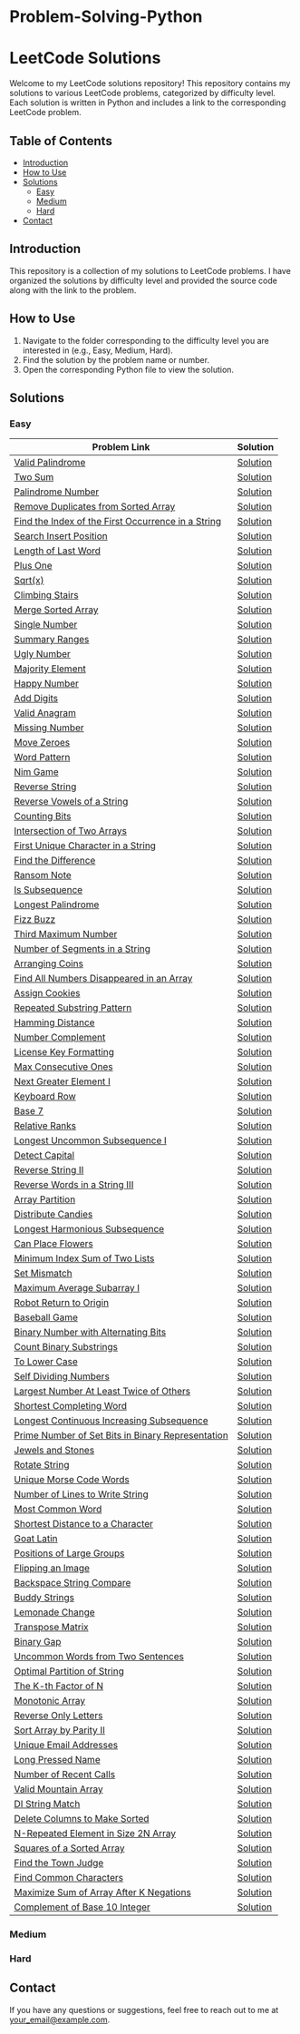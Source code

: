 # Problem-Solving-Python

# LeetCode Solutions

Welcome to my LeetCode solutions repository! This repository contains my solutions to various LeetCode problems, categorized by difficulty level. Each solution is written in Python and includes a link to the corresponding LeetCode problem.

## Table of Contents

- [Introduction](#introduction)
- [How to Use](#how-to-use)
- [Solutions](#solutions)
  - [Easy](#easy)
  - [Medium](#medium)
  - [Hard](#hard)
- [Contact](#contact)

## Introduction

This repository is a collection of my solutions to LeetCode problems. I have organized the solutions by difficulty level and provided the source code along with the link to the problem.

## How to Use

1. Navigate to the folder corresponding to the difficulty level you are interested in (e.g., Easy, Medium, Hard).
2. Find the solution by the problem name or number.
3. Open the corresponding Python file to view the solution.

## Solutions

### Easy

| Problem Link | Solution |
| ------------ | -------- |
| [Valid Palindrome](https://leetcode.com/problems/valid-palindrome/description/) | [Solution](solutions/easy/valid_palindrome.py) |
| [Two Sum](https://leetcode.com/problems/two-sum/description/) | [Solution](solutions/easy/two_sum.py) |
| [Palindrome Number](https://leetcode.com/problems/palindrome-number/description/) | [Solution](solutions/easy/palindrome_number.py) |
| [Remove Duplicates from Sorted Array](https://leetcode.com/problems/remove-duplicates-from-sorted-array/description/) | [Solution](solutions/easy/remove_duplicates_sorted_array.py) |
| [Find the Index of the First Occurrence in a String](https://leetcode.com/problems/find-the-index-of-the-first-occurrence-in-a-string/description/) | [Solution](solutions/easy/find_index_first_occurrence.py) |
| [Search Insert Position](https://leetcode.com/problems/search-insert-position/description/) | [Solution](solutions/easy/search_insert_position.py) |
| [Length of Last Word](https://leetcode.com/problems/length-of-last-word/description/) | [Solution](solutions/easy/length_of_last_word.py) |
| [Plus One](https://leetcode.com/problems/plus-one/description/) | [Solution](solutions/easy/plus_one.py) |
| [Sqrt(x)](https://leetcode.com/problems/sqrtx/description/) | [Solution](solutions/easy/sqrtx.py) |
| [Climbing Stairs](https://leetcode.com/problems/climbing-stairs/) | [Solution](solutions/easy/climbing_stairs.py) |
| [Merge Sorted Array](https://leetcode.com/problems/merge-sorted-array/description/) | [Solution](solutions/easy/merge_sorted_array.py) |
| [Single Number](https://leetcode.com/problems/single-number/) | [Solution](solutions/easy/single_number.py) |
| [Summary Ranges](https://leetcode.com/problems/summary-ranges/description/) | [Solution](solutions/easy/summary_ranges.py) |
| [Ugly Number](https://leetcode.com/problems/ugly-number/) | [Solution](solutions/easy/ugly_number.py) |
| [Majority Element](https://leetcode.com/problems/majority-element/description/) | [Solution](solutions/easy/majority_element.py) |
| [Happy Number](https://leetcode.com/problems/happy-number/description/) | [Solution](solutions/easy/happy_number.py) |
| [Add Digits](https://leetcode.com/problems/add-digits/description/) | [Solution](solutions/easy/add_digits.py) |
| [Valid Anagram](https://leetcode.com/problems/valid-anagram/description/) | [Solution](solutions/easy/valid_anagram.py) |
| [Missing Number](https://leetcode.com/problems/missing-number/description/) | [Solution](solutions/easy/missing_number.py) |
| [Move Zeroes](https://leetcode.com/problems/move-zeroes/description/) | [Solution](solutions/easy/move_zeroes.py) |
| [Word Pattern](https://leetcode.com/problems/word-pattern/description/) | [Solution](solutions/easy/word_pattern.py) |
| [Nim Game](https://leetcode.com/problems/nim-game/description/) | [Solution](solutions/easy/nim_game.py) |
| [Reverse String](https://leetcode.com/problems/reverse-string/description/) | [Solution](solutions/easy/reverse_string.py) |
| [Reverse Vowels of a String](https://leetcode.com/problems/reverse-vowels-of-a-string/description/) | [Solution](solutions/easy/reverse_vowels_of_a_string.py) |
| [Counting Bits](https://leetcode.com/problems/counting-bits/description/) | [Solution](solutions/easy/counting_bits.py) |
| [Intersection of Two Arrays](https://leetcode.com/problems/intersection-of-two-arrays/description/) | [Solution](solutions/easy/intersection_of_two_arrays.py) |
| [First Unique Character in a String](https://leetcode.com/problems/first-unique-character-in-a-string/) | [Solution](solutions/easy/first_unique_character_in_a_string.py) |
| [Find the Difference](https://leetcode.com/problems/find-the-difference/description/) | [Solution](solutions/easy/find_the_difference.py) |
| [Ransom Note](https://leetcode.com/problems/ransom-note/description/) | [Solution](solutions/easy/ransom_note.py) |
| [Is Subsequence](https://leetcode.com/problems/is-subsequence/description/) | [Solution](solutions/easy/is_subsequence.py) | Easy |
| [Longest Palindrome](https://leetcode.com/problems/longest-palindrome/description/) | [Solution](solutions/easy/longest_palindrome.py) | Easy |
| [Fizz Buzz](https://leetcode.com/problems/fizz-buzz/) | [Solution](solutions/easy/fizz_buzz.py) | Easy |
| [Third Maximum Number](https://leetcode.com/problems/third-maximum-number/description/) | [Solution](solutions/easy/third_maximum_number.py) | Easy |
| [Number of Segments in a String](https://leetcode.com/problems/number-of-segments-in-a-string/description/) | [Solution](solutions/easy/number_of_segments_in_a_string.py) | Easy |
| [Arranging Coins](https://leetcode.com/problems/arranging-coins/description/) | [Solution](solutions/easy/arranging_coins.py) | Easy |
| [Find All Numbers Disappeared in an Array](https://leetcode.com/problems/find-all-numbers-disappeared-in-an-array/) | [Solution](solutions/easy/find_all_numbers_disappeared_in_an_array.py) | Easy |
| [Assign Cookies](https://leetcode.com/problems/assign-cookies/description/) | [Solution](solutions/easy/assign_cookies.py) | Easy |
| [Repeated Substring Pattern](https://leetcode.com/problems/repeated-substring-pattern/description/) | [Solution](solutions/easy/repeated_substring_pattern.py) | Easy |
| [Hamming Distance](https://leetcode.com/problems/hamming-distance/description/) | [Solution](solutions/easy/hamming_distance.py) | Easy |
| [Number Complement](https://leetcode.com/problems/number-complement/description/) | [Solution](solutions/easy/number_complement.py) | Easy |
| [License Key Formatting](https://leetcode.com/problems/license-key-formatting/description/) | [Solution](solutions/easy/license_key_formatting.py) | Easy |
| [Max Consecutive Ones](https://leetcode.com/problems/max-consecutive-ones/description/) | [Solution](solutions/easy/max_consecutive_ones.py) | Easy |
| [Next Greater Element I](https://leetcode.com/problems/next-greater-element-i/description/) | [Solution](solutions/easy/next_greater_element_i.py) | Easy |
| [Keyboard Row](https://leetcode.com/problems/keyboard-row/description/) | [Solution](solutions/easy/keyboard_row.py) | Easy |
| [Base 7](https://leetcode.com/problems/base-7/) | [Solution](solutions/easy/base_7.py) | Easy |
| [Relative Ranks](https://leetcode.com/problems/relative-ranks/) | [Solution](solutions/easy/relative_ranks.py) | Easy |
| [Longest Uncommon Subsequence I](https://leetcode.com/problems/longest-uncommon-subsequence-i/description/) | [Solution](solutions/easy/longest_uncommon_subsequence_i.py) | Easy |
| [Detect Capital](https://leetcode.com/problems/detect-capital/description/) | [Solution](solutions/easy/detect_capital.py) | Easy |
| [Reverse String II](https://leetcode.com/problems/reverse-string-ii/description/) | [Solution](solutions/easy/reverse_string_ii.py) | Easy |---
| [Reverse Words in a String III](https://leetcode.com/problems/reverse-words-in-a-string-iii/description/) | [Solution](solutions/easy/reverse_words_in_a_string_iii.py) | Easy |
| [Array Partition](https://leetcode.com/problems/array-partition/description/) | [Solution](solutions/easy/array_partition.py) | Easy |
| [Distribute Candies](https://leetcode.com/problems/distribute-candies/description/) | [Solution](solutions/easy/distribute_candies.py) | Easy |
| [Longest Harmonious Subsequence](https://leetcode.com/problems/longest-harmonious-subsequence/description/) | [Solution](solutions/easy/longest_harmonious_subsequence.py) | Easy |
| [Can Place Flowers](https://leetcode.com/problems/can-place-flowers/description/) | [Solution](solutions/easy/can_place_flowers.py) | Easy |
| [Minimum Index Sum of Two Lists](https://leetcode.com/problems/minimum-index-sum-of-two-lists/description/) | [Solution](solutions/easy/minimum_index_sum_of_two_lists.py) | Easy |
| [Set Mismatch](https://leetcode.com/problems/set-mismatch/description/) | [Solution](solutions/easy/set_mismatch.py) | Easy |
| [Maximum Average Subarray I](https://leetcode.com/problems/maximum-average-subarray-i/description/) | [Solution](solutions/easy/maximum_average_subarray_i.py) | Easy |
| [Robot Return to Origin](https://leetcode.com/problems/robot-return-to-origin/description/) | [Solution](solutions/easy/robot_return_to_origin.py) | Easy |
| [Baseball Game](https://leetcode.com/problems/baseball-game/description/) | [Solution](solutions/easy/baseball_game.py) | Easy |
| [Binary Number with Alternating Bits](https://leetcode.com/problems/binary-number-with-alternating-bits/description/) | [Solution](solutions/easy/binary_number_with_alternating_bits.py) | Easy |
| [Count Binary Substrings](https://leetcode.com/problems/count-binary-substrings/description/) | [Solution](solutions/easy/count_binary_substrings.py) | Easy |
| [To Lower Case](https://leetcode.com/problems/to-lower-case/description/) | [Solution](solutions/easy/to_lower_case.py) | Easy |
| [Self Dividing Numbers](https://leetcode.com/problems/self-dividing-numbers/description/) | [Solution](solutions/easy/self_dividing_numbers.py) | Easy |
| [Largest Number At Least Twice of Others](https://leetcode.com/problems/largest-number-at-least-twice-of-others/description/) | [Solution](solutions/easy/largest_number_at_least_twice_of_others.py) | Easy |
| [Shortest Completing Word](https://leetcode.com/problems/shortest-completing-word/description/) | [Solution](solutions/easy/shortest_completing_word.py) | Easy |
| [Longest Continuous Increasing Subsequence](https://leetcode.com/problems/longest-continuous-increasing-subsequence/description/) | [Solution](solutions/easy/longest_continuous_increasing_subsequence.py) | Easy |
| [Prime Number of Set Bits in Binary Representation](https://leetcode.com/problems/prime-number-of-set-bits-in-binary-representation/description/) | [Solution](solutions/easy/prime_number_of_set_bits_in_binary_representation.py) | Easy |
| [Jewels and Stones](https://leetcode.com/problems/jewels-and-stones/description/) | [Solution](solutions/easy/jewels_and_stones.py) | Easy |
| [Rotate String](https://leetcode.com/problems/rotate-string/description/) | [Solution](solutions/easy/rotate_string.py) | Easy |
| [Unique Morse Code Words](https://leetcode.com/problems/unique-morse-code-words/description/) | [Solution](solutions/easy/unique_morse_code_words.py) | Easy |
| [Number of Lines to Write String](https://leetcode.com/problems/number-of-lines-to-write-string/description/) | [Solution](solutions/easy/number_of_lines_to_write_string.py) | Easy |
| [Most Common Word](https://leetcode.com/problems/most-common-word/description/) | [Solution](solutions/easy/most_common_word.py) | Easy |
| [Shortest Distance to a Character](https://leetcode.com/problems/shortest-distance-to-a-character/description/) | [Solution](solutions/easy/shortest_distance_to_a_character.py) | Easy |
| [Goat Latin](https://leetcode.com/problems/goat-latin/description/) | [Solution](solutions/easy/goat_latin.py) | Easy |
| [Positions of Large Groups](https://leetcode.com/problems/positions-of-large-groups/description/) | [Solution](solutions/easy/positions_of_large_groups.py) | Easy |
| [Flipping an Image](https://leetcode.com/problems/flipping-an-image/description/) | [Solution](solutions/easy/flipping_an_image.py) | Easy |
| [Backspace String Compare](https://leetcode.com/problems/backspace-string-compare/description/) | [Solution](solutions/easy/backspace_string_compare.py) | Easy |
| [Buddy Strings](https://leetcode.com/problems/buddy-strings/description/) | [Solution](solutions/easy/buddy_strings.py) | Easy |
| [Lemonade Change](https://leetcode.com/problems/lemonade-change/description/) | [Solution](solutions/easy/lemonade_change.py) | Easy |
| [Transpose Matrix](https://leetcode.com/problems/transpose-matrix/description/) | [Solution](solutions/easy/transpose_matrix.py) | Easy |
| [Binary Gap](https://leetcode.com/problems/binary-gap/description/) | [Solution](solutions/easy/binary_gap.py) | Easy |
| [Uncommon Words from Two Sentences](https://leetcode.com/problems/uncommon-words-from-two-sentences/description/) | [Solution](solutions/easy/uncommon_words_from_two_sentences.py) | Easy |
| [Optimal Partition of String](https://leetcode.com/problems/optimal-partition-of-string/description/) | [Solution](solutions/easy/optimal_partition_of_string.py) | Easy |
| [The K-th Factor of N](https://leetcode.com/problems/the-kth-factor-of-n/description/) | [Solution](solutions/easy/the_kth_factor_of_n.py) | Easy |
| [Monotonic Array](https://leetcode.com/problems/monotonic-array/description/) | [Solution](solutions/easy/monotonic_array.py) | Easy |
| [Reverse Only Letters](https://leetcode.com/problems/reverse-only-letters/description/) | [Solution](solutions/easy/reverse_only_letters.py) | Easy |
| [Sort Array by Parity II](https://leetcode.com/problems/sort-array-by-parity-ii/description/) | [Solution](solutions/easy/sort_array_by_parity_ii.py) | Easy |
| [Unique Email Addresses](https://leetcode.com/problems/unique-email-addresses/description/) | [Solution](solutions/easy/unique_email_addresses.py) | Easy |
| [Long Pressed Name](https://leetcode.com/problems/long-pressed-name/description/) | [Solution](solutions/easy/long_pressed_name.py) | Easy |
| [Number of Recent Calls](https://leetcode.com/problems/number-of-recent-calls/description/) | [Solution](solutions/easy/number_of_recent_calls.py) | Easy |
| [Valid Mountain Array](https://leetcode.com/problems/valid-mountain-array/description/) | [Solution](solutions/easy/valid_mountain_array.py) | Easy |
| [DI String Match](https://leetcode.com/problems/di-string-match/description/) | [Solution](solutions/easy/di_string_match.py) | Easy |
| [Delete Columns to Make Sorted](https://leetcode.com/problems/delete-columns-to-make-sorted/description/) | [Solution](solutions/easy/delete_columns_to_make_sorted.py) | Easy |
| [N-Repeated Element in Size 2N Array](https://leetcode.com/problems/n-repeated-element-in-size-2n-array/description/) | [Solution](solutions/easy/n_repeated_element_in_size_2n_array.py) | Easy |
| [Squares of a Sorted Array](https://leetcode.com/problems/squares-of-a-sorted-array/description/) | [Solution](solutions/easy/squares_of_a_sorted_array.py) | Easy |
| [Find the Town Judge](https://leetcode.com/problems/find-the-town-judge/description/) | [Solution](solutions/easy/find_the_town_judge.py) | Easy |
| [Find Common Characters](https://leetcode.com/problems/find-common-characters/description/) | [Solution](solutions/easy/find_common_characters.py) | Easy |
| [Maximize Sum of Array After K Negations](https://leetcode.com/problems/maximize-sum-of-array-after-k-negations/description/) | [Solution](solutions/easy/maximize_sum_of_array_after_k_negations.py) | Easy |
| [Complement of Base 10 Integer](https://leetcode.com/problems/complement-of-base-10-integer/description/) | [Solution](solutions/easy/complement_of_base_10_integer.py) | Easy |

### Medium

<!-- Add Medium difficulty solutions here -->

### Hard

<!-- Add Hard difficulty solutions here -->

## Contact

If you have any questions or suggestions, feel free to reach out to me at [your_email@example.com](mailto:niteesh.bv@gmail.com).

